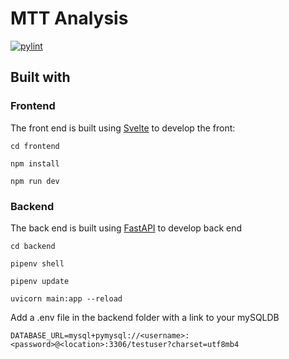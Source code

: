 # MTT Analysis

[![pylint](https://costa-lab.gitlab.io/multi-tissue-tracking/analysis/badges/pylint.svg)](https://costa-lab.gitlab.io/multi-tissue-tracking/analysis/lint/)

## Built with


### Frontend

The front end is built using [Svelte](https://svelte.dev/) to develop the front:

```
cd frontend

npm install

npm run dev

```

### Backend

The back end is built using [FastAPI](https://fastapi.tiangolo.com/) to develop back end

```
cd backend

pipenv shell

pipenv update

uvicorn main:app --reload
```

Add a .env file in the backend folder with a link to your mySQLDB

```
DATABASE_URL=mysql+pymysql://<username>:<password>@<location>:3306/testuser?charset=utf8mb4
```
